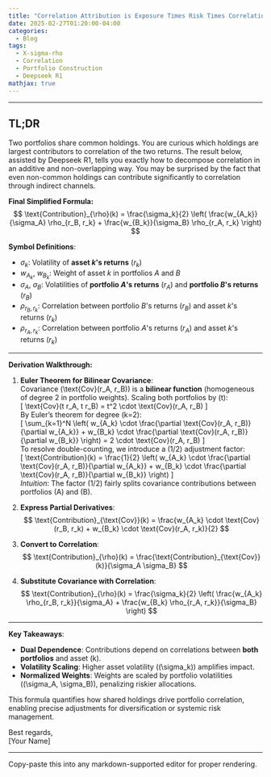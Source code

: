 ```yaml
---
title: "Correlation Attribution is Exposure Times Risk Times Correlation Divided by Portfolio Risk"
date: 2025-02-27T01:20:00-04:00
categories:
  - Blog
tags:
  - X-sigma-rho
  - Correlation
  - Portfolio Construction
  - Deepseek R1
mathjax: true
---
```


---

## TL;DR

Two portfolios share common holdings. You are curious which holdings are largest contributors to correlation of the two returns. The result below, assisted by Deepseek R1, tells you exactly how to decompose correlation in an additive and non-overlapping way. You may be surprised by the fact that even non-common holdings can contribute significantly to correlation through indirect channels.

**Final Simplified Formula:**  
$$
\text{Contribution}_{\rho}(k) = \frac{\sigma_k}{2} \left( \frac{w_{A_k}}{\sigma_A} \rho_{r_B, r_k} + \frac{w_{B_k}}{\sigma_B} \rho_{r_A, r_k} \right)
$$

**Symbol Definitions**:  

- $\sigma_k$: Volatility of **asset $k$'s returns** ($r_k$)  
- $w_{A_k}$, $w_{B_k}$: Weight of asset $k$ in portfolios $A$ and $B$  
- $\sigma_A$, $\sigma_B$: Volatilities of **portfolio $A$'s returns** ($r_A$) and **portfolio $B$'s returns** ($r_B$)  
- $\rho_{r_B, r_k}$: Correlation between portfolio $B$'s returns ($r_B$) and asset $k$'s returns ($r_k$)  
- $\rho_{r_A, r_k}$: Correlation between portfolio $A$'s returns ($r_A$) and asset $k$'s returns ($r_k$)  

---

**Derivation Walkthrough:**  

1. **Euler Theorem for Bilinear Covariance**:  
   Covariance \(\text{Cov}(r_A, r_B)\) is a **bilinear function** (homogeneous of degree 2 in portfolio weights). Scaling both portfolios by \(t\):  
   \[
   \text{Cov}(t r_A, t r_B) = t^2 \cdot \text{Cov}(r_A, r_B)
   \]  
   By Euler’s theorem for degree \(k=2\):  
   \[
   \sum_{k=1}^N \left( w_{A_k} \cdot \frac{\partial \text{Cov}(r_A, r_B)}{\partial w_{A_k}} + w_{B_k} \cdot \frac{\partial \text{Cov}(r_A, r_B)}{\partial w_{B_k}} \right) = 2 \cdot \text{Cov}(r_A, r_B)
   \]  
   To resolve double-counting, we introduce a \(1/2\) adjustment factor:  
   \[
   \text{Contribution}(k) = \frac{1}{2} \left( w_{A_k} \cdot \frac{\partial \text{Cov}(r_A, r_B)}{\partial w_{A_k}} + w_{B_k} \cdot \frac{\partial \text{Cov}(r_A, r_B)}{\partial w_{B_k}} \right)
   \]  
   _Intuition_: The factor \(1/2\) fairly splits covariance contributions between portfolios \(A\) and \(B\).  

2. **Express Partial Derivatives**:  
   $$
   \text{Contribution}_{\text{Cov}}(k) = \frac{w_{A_k} \cdot \text{Cov}(r_B, r_k) + w_{B_k} \cdot \text{Cov}(r_A, r_k)}{2}
   $$  

3. **Convert to Correlation**:  
   $$
   \text{Contribution}_{\rho}(k) = \frac{\text{Contribution}_{\text{Cov}}(k)}{\sigma_A \sigma_B}
   $$  

4. **Substitute Covariance with Correlation**:  
   $$
   \text{Contribution}_{\rho}(k) = \frac{\sigma_k}{2} \left( \frac{w_{A_k} \rho_{r_B, r_k}}{\sigma_A} + \frac{w_{B_k} \rho_{r_A, r_k}}{\sigma_B} \right)
   $$

---

**Key Takeaways**:  

- **Dual Dependence**: Contributions depend on correlations between **both portfolios** and asset \(k\).  
- **Volatility Scaling**: Higher asset volatility (\(\sigma_k\)) amplifies impact.  
- **Normalized Weights**: Weights are scaled by portfolio volatilities (\(\sigma_A, \sigma_B\)), penalizing riskier allocations.  

This formula quantifies how shared holdings drive portfolio correlation, enabling precise adjustments for diversification or systemic risk management.  

Best regards,  
[Your Name]  

---

Copy-paste this into any markdown-supported editor for proper rendering.

